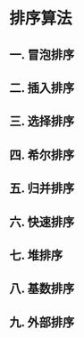 # 排序算法

## 一. 冒泡排序



## 二. 插入排序



## 三. 选择排序



## 四. 希尔排序



## 五. 归并排序



## 六. 快速排序



## 七. 堆排序



## 八. 基数排序



## 九. 外部排序